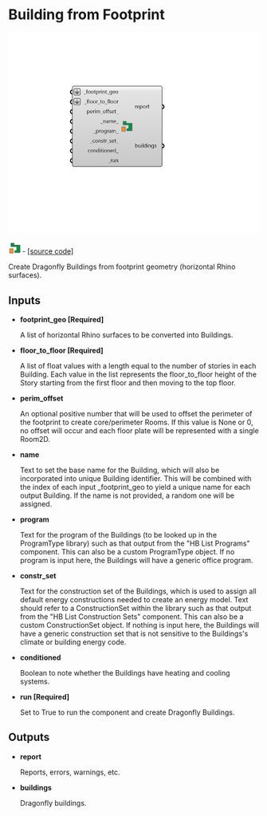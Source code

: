 # Building from Footprint

![](../../.gitbook/assets/Building_from_Footprint.png)

![](../../.gitbook/assets/Building_from_Footprint%20%281%29.png) - [\[source code\]](https://github.com/ladybug-tools/dragonfly-grasshopper/blob/master/dragonfly_grasshopper/src//DF%20Building%20from%20Footprint.py)

Create Dragonfly Buildings from footprint geometry \(horizontal Rhino surfaces\).

## Inputs

* **footprint\_geo \[Required\]**

  A list of horizontal Rhino surfaces to be converted into Buildings. 

* **floor\_to\_floor \[Required\]**

  A list of float values with a length equal to the number of stories in each Building. Each value in the list represents the floor\_to\_floor height of the Story starting from the first floor and then moving to the top floor. 

* **perim\_offset**

  An optional positive number that will be used to offset the perimeter of the footprint to create core/perimeter Rooms. If this value is None or 0, no offset will occur and each floor plate will be represented with a single Room2D. 

* **name**

  Text to set the base name for the Building, which will also be incorporated into unique Building identifier. This will be combined with the index of each input \_footprint\_geo to yield a unique name for each output Building. If the name is not provided, a random one will be assigned. 

* **program**

  Text for the program of the Buildings \(to be looked up in the ProgramType library\) such as that output from the "HB List Programs" component. This can also be a custom ProgramType object. If no program is input here, the Buildings will have a generic office program. 

* **constr\_set**

  Text for the construction set of the Buildings, which is used to assign all default energy constructions needed to create an energy model. Text should refer to a ConstructionSet within the library such as that output from the "HB List Construction Sets" component. This can also be a custom ConstructionSet object. If nothing is input here, the Buildings will have a generic construction set that is not sensitive to the Buildings's climate or building energy code. 

* **conditioned**

  Boolean to note whether the Buildings have heating and cooling systems. 

* **run \[Required\]**

  Set to True to run the component and create Dragonfly Buildings. 

## Outputs

* **report**

  Reports, errors, warnings, etc. 

* **buildings**

  Dragonfly buildings. 

